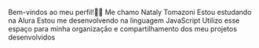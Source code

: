 Bem-vindos ao meu perfil!🧡🧡
Me chamo Nataly Tomazoni
Estou estudando na Alura
Estou me desenvolvendo na linguagem JavaScript
Utilizo esse espaço para minha organização e compartilhamento dos meu projetos desenvolvidos
